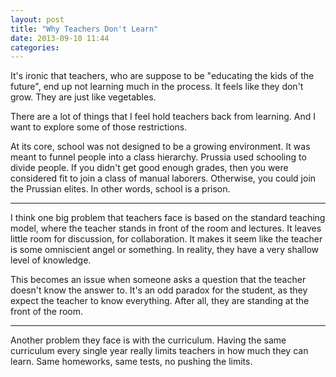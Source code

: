 ```yaml
---
layout: post
title: "Why Teachers Don't Learn"
date: 2013-09-10 11:44
categories: 
---
```


It's ironic that teachers, who are suppose to be "educating the kids of the future", end up not learning much in the process. It feels like they don't grow. They are just like vegetables. 

There are a lot of things that I feel hold teachers back from learning. And I want to explore some of those restrictions. 

At its core, school was not designed to be a growing environment. It was meant to funnel people into a class hierarchy. Prussia used schooling to divide people. If you didn't get good enough grades, then you were considered fit to join a class of manual laborers. Otherwise, you could join the Prussian elites. In other words, school is a prison. 

---

I think one big problem that teachers face is based on the standard teaching model, where the teacher stands in front of the room and lectures. It leaves little room for discussion, for collaboration. It makes it seem like the teacher is some omniscient angel or something. In reality, they have a very shallow level of knowledge. 

This becomes an issue when someone asks a question that the teacher doesn't know the answer to. It's an odd paradox for the student, as they expect the teacher to know everything. After all, they are standing at the front of the room. 

--- 

Another problem they face is with the curriculum. Having the same curriculum every single year really limits teachers in how much they can learn. Same homeworks, same tests, no pushing the limits. 


